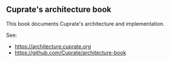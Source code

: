## Cuprate's architecture book
This book documents Cuprate's architecture and implementation.

See:
- <https://architecture.cuprate.org>
- <https://github.com/Cuprate/architecture-book>
